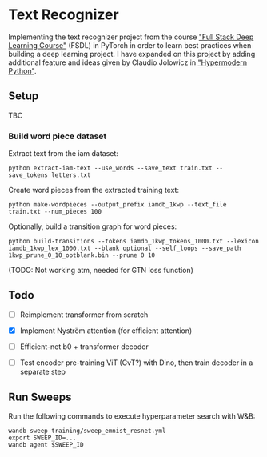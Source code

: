 # Text Recognizer
Implementing the text recognizer project from the course ["Full Stack Deep Learning Course"](https://fullstackdeeplearning.com/march2019) (FSDL) in PyTorch in order to learn best practices when building a deep learning project. I have expanded on this project by adding additional feature and ideas given by Claudio Jolowicz in ["Hypermodern Python"](https://cjolowicz.github.io/posts/hypermodern-python-01-setup/).


## Setup

TBC


### Build word piece dataset

Extract text from the iam dataset:
```
python extract-iam-text --use_words --save_text train.txt --save_tokens letters.txt
```

Create word pieces from the extracted training text:
```
python make-wordpieces --output_prefix iamdb_1kwp --text_file train.txt --num_pieces 100
```

Optionally, build a transition graph for word pieces:
```
python build-transitions --tokens iamdb_1kwp_tokens_1000.txt --lexicon iamdb_1kwp_lex_1000.txt --blank optional --self_loops --save_path 1kwp_prune_0_10_optblank.bin --prune 0 10
```
(TODO: Not working atm, needed for GTN loss function)

## Todo
- [ ] Reimplement transformer from scratch
- [x] Implement Nyström attention (for efficient attention)
- [ ] Efficient-net b0 + transformer decoder
- [ ] Test encoder pre-training ViT (CvT?) with Dino, then train decoder in a separate step


## Run Sweeps
 Run the following commands to execute hyperparameter search with W&B:

```
wandb sweep training/sweep_emnist_resnet.yml
export SWEEP_ID=...
wandb agent $SWEEP_ID

```

